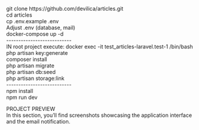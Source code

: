 <p>
git clone https://github.com/devilica/articles.git<br>
cd articles<br>
cp .env.example .env<br>
Adjust .env (database, mail)<br>
docker-compose up -d<br>
---------------------------<br>
IN root project execute: docker exec -it test_articles-laravel.test-1 /bin/bash<br>
php artisan key:generate<br>
composer install<br>
php artisan migrate<br>
php artisan db:seed<br>
php artisan storage:link<br>
---------------------------<br>
npm install<br>
npm run dev<br>

</p>

<p>
PROJECT PREVIEW<br>
In this section, you’ll find screenshots showcasing the application interface and the email notification.
</p>